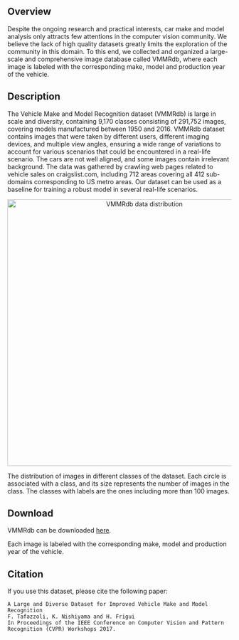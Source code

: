 ## Overview
Despite the ongoing research and practical interests, car make and model analysis only attracts few attentions in the computer vision community. We believe the lack of high quality datasets greatly limits the exploration of the community in this domain. To this end, we collected and organized a large-scale and comprehensive image database called VMMRdb, where each image is labeled with the corresponding make, model and production year of the vehicle.	

## Description
The Vehicle Make and Model Recognition dataset (VMMRdb) is large in scale and diversity, containing 9,170 classes consisting of 291,752 images, covering models manufactured between 1950 and 2016. VMMRdb dataset contains images that were taken by different users, different imaging devices, and multiple view angles, ensuring a wide range of variations to account for various scenarios that could be encountered in a real-life scenario. The cars are not well aligned, and some images contain irrelevant background. The data was gathered by crawling web pages related to vehicle sales on craigslist.com, including 712 areas covering all 412 sub-domains corresponding to US metro areas. Our dataset can be used as a baseline for training a robust model in several real-life scenarios. 	

<p align="center"><img align="center" src="http://vmmrdb.cecsresearch.org/imgs/dbHeatmap.png" alt="VMMRdb data distribution" width="600px"></p>

The distribution of images in different classes of the dataset. Each circle is associated with a class, and its size represents the number of images in the class. The classes with labels are the ones including more than 100 images.

## Download
VMMRdb can be downloaded [here](http://vmmrdb.cecsresearch.org/).

Each image is labeled with the corresponding make, model and production year of the vehicle.

## Citation
If you use this dataset, please cite the following paper:
```
A Large and Diverse Dataset for Improved Vehicle Make and Model Recognition
F. Tafazzoli, K. Nishiyama and H. Frigui
In Proceedings of the IEEE Conference on Computer Vision and Pattern Recognition (CVPR) Workshops 2017. 
```

